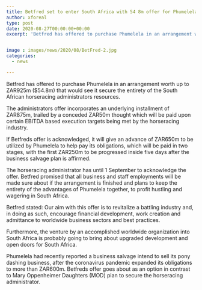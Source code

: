 ```yaml
---
title: Betfred set to enter South Africa with 54 8m offer for Phumelela
author: xforeal 
type: post
date: 2020-08-27T00:00:00+00:00
excerpt: 'Betfred has offered to purchase Phumelela in an arrangement worth up to ZAR925m ($54 '


image : images/news/2020/08/BetFred-2.jpg
categories:
  - news

---
```

Betfred has offered to purchase Phumelela in an arrangement worth up to ZAR925m ($54.8m) that would see it secure the entirety of the South African horseracing administrators resources. 

The administrators offer incorporates an underlying installment of ZAR875m, trailed by a conceded ZAR50m thought which will be paid upon certain EBITDA based execution targets being met by the horseracing industry. 

If Betfreds offer is acknowledged, it will give an advance of ZAR650m to be utilized by Phumelela to help pay its obligations, which will be paid in two stages, with the first ZAR250m to be progressed inside five days after the business salvage plan is affirmed. 

The horseracing administrator has until 1 September to acknowledge the offer. Betfred promised that all business and staff employments will be made sure about if the arrangement is finished and plans to keep the entirety of the advantages of Phumelela together, to profit hustling and wagering in South Africa. 

Betfred stated: Our aim with this offer is to revitalize a battling industry and, in doing as such, encourage financial development, work creation and admittance to worldwide business sectors and best practices. 

Furthermore, the venture by an accomplished worldwide organization into South Africa is probably going to bring about upgraded development and open doors for South Africa. 

Phumelela had recently reported a business salvage intend to sell its pony dashing business, after the coronavirus pandemic expanded its obligations to more than ZAR600m. Betfreds offer goes about as an option in contrast to Mary Oppenheimer Daughters (MOD) plan to secure the horseracing administrator.